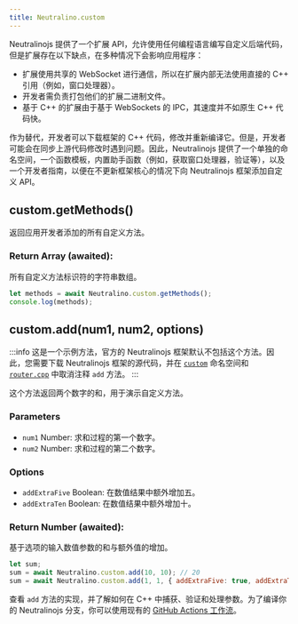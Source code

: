 ```yaml
---
title: Neutralino.custom
---
```


Neutralinojs 提供了一个扩展 API，允许使用任何编程语言编写自定义后端代码，但是扩展存在以下缺点，在多种情况下会影响应用程序：

- 扩展使用共享的 WebSocket 进行通信，所以在扩展内部无法使用直接的 C++ 引用（例如，窗口处理器）。
- 开发者需负责打包他们的扩展二进制文件。
- 基于 C++ 的扩展由于基于 WebSockets 的 IPC，其速度并不如原生 C++ 代码快。

作为替代，开发者可以下载框架的 C++ 代码，修改并重新编译它。但是，开发者可能会在同步上游代码修改时遇到问题。因此，Neutralinojs 提供了一个单独的命名空间，一个函数模板，内置助手函数（例如，获取窗口处理器，验证等），以及一个开发者指南，以便在不更新框架核心的情况下向 Neutralinojs 框架添加自定义 API。

## custom.getMethods()
返回应用开发者添加的所有自定义方法。

### Return Array (awaited):
所有自定义方法标识符的字符串数组。

```js
let methods = await Neutralino.custom.getMethods();
console.log(methods);
```


## custom.add(num1, num2, options)

:::info
这是一个示例方法，官方的 Neutralinojs 框架默认不包括这个方法。因此，您需要下载 Neutralinojs 框架的源代码，并在 [`custom`](https://github.com/neutralinojs/neutralinojs/tree/main/api/custom) 命名空间和 [`router.cpp`](https://github.com/neutralinojs/neutralinojs/blob/db457c717d789a040e70f0b8de9ddd412c8ec103/server/router.cpp#L122) 中取消注释 `add` 方法。
:::

这个方法返回两个数字的和，用于演示自定义方法。

### Parameters
- `num1` Number: 求和过程的第一个数字。
- `num2` Number: 求和过程的第二个数字。

### Options
- `addExtraFive` Boolean: 在数值结果中额外增加五。
- `addExtraTen` Boolean: 在数值结果中额外增加十。

### Return Number (awaited):
基于选项的输入数值参数的和与额外值的增加。

```js
let sum;
sum = await Neutralino.custom.add(10, 10); // 20
sum = await Neutralino.custom.add(1, 1, { addExtraFive: true, addExtraTen: true }); // 17
```

查看 `add` 方法的实现，并了解如何在 C++ 中捕获、验证和处理参数。为了编译你的 Neutralinojs 分支，你可以使用现有的 [GitHub Actions 工作流](https://github.com/neutralinojs/neutralinojs/tree/main/.github/workflows)。
